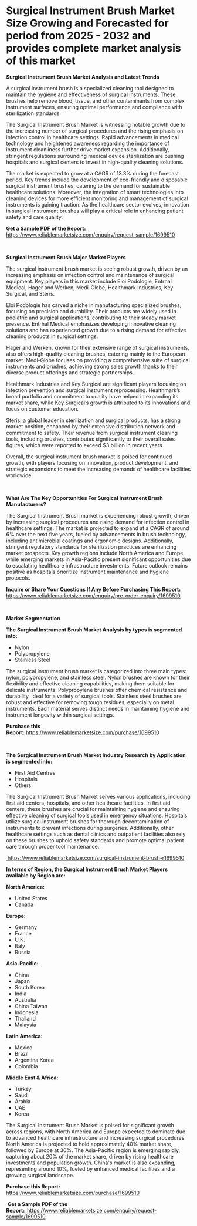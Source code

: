 <p><h1>Surgical Instrument Brush Market Size Growing and Forecasted for period from 2025 - 2032 and provides complete market analysis of this market</h1></p><p><strong>Surgical Instrument Brush Market Analysis and Latest Trends</strong></p>
<p><p>A surgical instrument brush is a specialized cleaning tool designed to maintain the hygiene and effectiveness of surgical instruments. These brushes help remove blood, tissue, and other contaminants from complex instrument surfaces, ensuring optimal performance and compliance with sterilization standards. </p><p>The Surgical Instrument Brush Market is witnessing notable growth due to the increasing number of surgical procedures and the rising emphasis on infection control in healthcare settings. Rapid advancements in medical technology and heightened awareness regarding the importance of instrument cleanliness further drive market expansion. Additionally, stringent regulations surrounding medical device sterilization are pushing hospitals and surgical centers to invest in high-quality cleaning solutions.</p><p>The market is expected to grow at a CAGR of 13.3% during the forecast period. Key trends include the development of eco-friendly and disposable surgical instrument brushes, catering to the demand for sustainable healthcare solutions. Moreover, the integration of smart technologies into cleaning devices for more efficient monitoring and management of surgical instruments is gaining traction. As the healthcare sector evolves, innovation in surgical instrument brushes will play a critical role in enhancing patient safety and care quality.</p></p>
<p><strong>Get a Sample PDF of the Report:&nbsp;</strong> <a href="https://www.reliablemarketsize.com/enquiry/request-sample/1699510?utm_campaign=3115&utm_medium=2&utm_source=Github&utm_content=ia&utm_term=13042025&utm_id=surgical-instrument-brush">https://www.reliablemarketsize.com/enquiry/request-sample/1699510</a></p>
<p>&nbsp;</p>
<p><strong>Surgical Instrument Brush Major Market Players</strong></p>
<p><p>The surgical instrument brush market is seeing robust growth, driven by an increasing emphasis on infection control and maintenance of surgical equipment. Key players in this market include Eloi Podologie, Entrhal Medical, Hager and Werken, Medi-Globe, Healthmark Industries, Key Surgical, and Steris.</p><p>Eloi Podologie has carved a niche in manufacturing specialized brushes, focusing on precision and durability. Their products are widely used in podiatric and surgical applications, contributing to their steady market presence. Entrhal Medical emphasizes developing innovative cleaning solutions and has experienced growth due to a rising demand for effective cleaning products in surgical settings.</p><p>Hager and Werken, known for their extensive range of surgical instruments, also offers high-quality cleaning brushes, catering mainly to the European market. Medi-Globe focuses on providing a comprehensive suite of surgical instruments and brushes, achieving strong sales growth thanks to their diverse product offerings and strategic partnerships.</p><p>Healthmark Industries and Key Surgical are significant players focusing on infection prevention and surgical instrument reprocessing. Healthmark’s broad portfolio and commitment to quality have helped in expanding its market share, while Key Surgical’s growth is attributed to its innovations and focus on customer education.</p><p>Steris, a global leader in sterilization and surgical products, has a strong market position, enhanced by their extensive distribution network and commitment to safety. Their revenue from surgical instrument cleaning tools, including brushes, contributes significantly to their overall sales figures, which were reported to exceed $3 billion in recent years.</p><p>Overall, the surgical instrument brush market is poised for continued growth, with players focusing on innovation, product development, and strategic expansions to meet the increasing demands of healthcare facilities worldwide.</p></p>
<p>&nbsp;</p>
<p><strong>What Are The Key Opportunities For Surgical Instrument Brush Manufacturers?</strong></p>
<p><p>The Surgical Instrument Brush market is experiencing robust growth, driven by increasing surgical procedures and rising demand for infection control in healthcare settings. The market is projected to expand at a CAGR of around 6% over the next five years, fueled by advancements in brush technology, including antimicrobial coatings and ergonomic designs. Additionally, stringent regulatory standards for sterilization practices are enhancing market prospects. Key growth regions include North America and Europe, while emerging markets in Asia-Pacific present significant opportunities due to escalating healthcare infrastructure investments. Future outlook remains positive as hospitals prioritize instrument maintenance and hygiene protocols.</p></p>
<p><strong>Inquire or Share Your Questions If Any Before Purchasing This Report:</strong> <a href="https://www.reliablemarketsize.com/enquiry/pre-order-enquiry/1699510?utm_campaign=3115&utm_medium=2&utm_source=Github&utm_content=ia&utm_term=13042025&utm_id=surgical-instrument-brush">https://www.reliablemarketsize.com/enquiry/pre-order-enquiry/1699510</a></p>
<p>&nbsp;</p>
<p><strong>Market Segmentation</strong></p>
<p><strong>The Surgical Instrument Brush Market Analysis by types is segmented into:</strong></p>
<p><ul><li>Nylon</li><li>Polypropylene</li><li>Stainless Steel</li></ul></p>
<p><p>The surgical instrument brush market is categorized into three main types: nylon, polypropylene, and stainless steel. Nylon brushes are known for their flexibility and effective cleaning capabilities, making them suitable for delicate instruments. Polypropylene brushes offer chemical resistance and durability, ideal for a variety of surgical tools. Stainless steel brushes are robust and effective for removing tough residues, especially on metal instruments. Each material serves distinct needs in maintaining hygiene and instrument longevity within surgical settings.</p></p>
<p><strong>Purchase this Report:&nbsp;</strong><a href="https://www.reliablemarketsize.com/purchase/1699510?utm_campaign=3115&utm_medium=2&utm_source=Github&utm_content=ia&utm_term=13042025&utm_id=surgical-instrument-brush">https://www.reliablemarketsize.com/purchase/1699510</a></p>
<p>&nbsp;</p>
<p><strong>The Surgical Instrument Brush Market Industry Research by Application is segmented into:</strong></p>
<p><ul><li>First Aid Centres</li><li>Hospitals</li><li>Others</li></ul></p>
<p><p>The Surgical Instrument Brush Market serves various applications, including first aid centers, hospitals, and other healthcare facilities. In first aid centers, these brushes are crucial for maintaining hygiene and ensuring effective cleaning of surgical tools used in emergency situations. Hospitals utilize surgical instrument brushes for thorough decontamination of instruments to prevent infections during surgeries. Additionally, other healthcare settings such as dental clinics and outpatient facilities also rely on these brushes to uphold safety standards and promote optimal patient care through proper tool maintenance.</p></p>
<p><a href="https://www.reliablemarketsize.com/surgical-instrument-brush-r1699510?utm_campaign=3115&utm_medium=2&utm_source=Github&utm_content=ia&utm_term=13042025&utm_id=surgical-instrument-brush">&nbsp;https://www.reliablemarketsize.com/surgical-instrument-brush-r1699510</a></p>
<p><strong>In terms of Region, the Surgical Instrument Brush Market Players available by Region are:</strong></p>
<p>
    <p> <strong> North America: </strong>
        <ul>
            <li>United States</li>
            <li>Canada</li>
        </ul>
        </p> 
    <p> <strong> Europe: </strong>
        <ul>
            <li>Germany</li>
            <li>France</li>
            <li>U.K.</li>
            <li>Italy</li>
            <li>Russia</li>
        </ul>
        </p> 
    <p> <strong> Asia-Pacific: </strong>
        <ul>
            <li>China</li>
            <li>Japan</li>
            <li>South Korea</li>
            <li>India</li>
            <li>Australia</li>
            <li>China Taiwan</li>
            <li>Indonesia</li>
            <li>Thailand</li>
            <li>Malaysia</li>
        </ul>
        </p> 
    <p> <strong> Latin America: </strong>
        <ul>
            <li>Mexico</li>
            <li>Brazil</li>
            <li>Argentina Korea</li>
            <li>Colombia</li>
        </ul>
        </p> 
    <p> <strong> Middle East & Africa: </strong>
        <ul>
            <li>Turkey</li>
            <li>Saudi</li>
            <li>Arabia</li>
            <li>UAE</li>
            <li>Korea</li>
        </ul>
    </p>
    </p>
<p><p>The Surgical Instrument Brush Market is poised for significant growth across regions, with North America and Europe expected to dominate due to advanced healthcare infrastructure and increasing surgical procedures. North America is projected to hold approximately 40% market share, followed by Europe at 30%. The Asia-Pacific region is emerging rapidly, capturing about 20% of the market share, driven by rising healthcare investments and population growth. China's market is also expanding, representing around 10%, fueled by enhanced medical facilities and a growing surgical landscape.</p></p>
<p><strong>Purchase this Report: </strong><a href="https://www.reliablemarketsize.com/purchase/1699510?utm_campaign=3115&utm_medium=2&utm_source=Github&utm_content=ia&utm_term=13042025&utm_id=surgical-instrument-brush">https://www.reliablemarketsize.com/purchase/1699510</a></p>
<p>&nbsp;<strong>Get a Sample PDF of the Report:&nbsp;&nbsp;</strong><a href="https://www.reliablemarketsize.com/enquiry/request-sample/1699510?utm_campaign=3115&utm_medium=2&utm_source=Github&utm_content=ia&utm_term=13042025&utm_id=surgical-instrument-brush">https://www.reliablemarketsize.com/enquiry/request-sample/1699510</a></p>
<p><strong></strong></p>
<p><p></p><p></p><p></p></p>